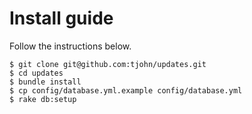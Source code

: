 # Install guide

Follow the instructions below.

    $ git clone git@github.com:tjohn/updates.git
    $ cd updates
    $ bundle install
    $ cp config/database.yml.example config/database.yml
    $ rake db:setup
